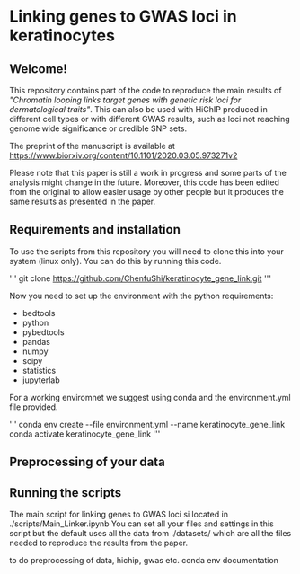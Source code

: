# Linking genes to GWAS loci in keratinocytes

## Welcome!
This repository contains part of the code to reproduce the main results of *"Chromatin looping links target genes with genetic risk loci for dermatological traits"*.
This can also be used with HiChIP produced in different cell types or with different GWAS results, such as loci not reaching genome wide significance or credible SNP sets.

The preprint of the manuscript is available at https://www.biorxiv.org/content/10.1101/2020.03.05.973271v2

Please note that this paper is still a work in progress and some parts of the analysis might change in the future.
Moreover, this code has been edited from the original to allow easier usage by other people but it produces the same results as presented in the paper.

## Requirements and installation

To use the scripts from this repository you will need to clone this into your system (linux only). You can do this by running this code.

'''
git clone https://github.com/ChenfuShi/keratinocyte_gene_link.git
'''

Now you need to set up the environment with the python requirements:
- bedtools
- python
- pybedtools
- pandas
- numpy
- scipy
- statistics
- jupyterlab

For a working enviromnet we suggest using conda and the environment.yml file provided.

'''
conda env create --file environment.yml --name keratinocyte_gene_link
conda activate keratinocyte_gene_link
'''

## Preprocessing of your data



## Running the scripts

The main script for linking genes to GWAS loci si located in ./scripts/Main_Linker.ipynb
You can set all your files and settings in this script but the default uses all the data from ./datasets/ which are all the files needed to reproduce the results from the paper.



to do
preprocessing of data, hichip, gwas etc.
conda env
documentation